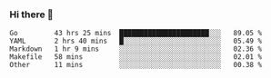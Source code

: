 ### Hi there 👋

<!--
**yeya24/yeya24** is a ✨ _special_ ✨ repository because its `README.md` (this file) appears on your GitHub profile.

Here are some ideas to get you started:

- 🔭 I’m currently working on ...
- 🌱 I’m currently learning ...
- 👯 I’m looking to collaborate on ...
- 🤔 I’m looking for help with ...
- 💬 Ask me about ...
- 📫 How to reach me: ...
- 😄 Pronouns: ...
- ⚡ Fun fact: ...
-->

<!--START_SECTION:waka-->
```text
Go         43 hrs 25 mins  ██████████████████████░░░   89.05 % 
YAML       2 hrs 40 mins   █░░░░░░░░░░░░░░░░░░░░░░░░   05.49 % 
Markdown   1 hr 9 mins     ░░░░░░░░░░░░░░░░░░░░░░░░░   02.36 % 
Makefile   58 mins         ░░░░░░░░░░░░░░░░░░░░░░░░░   02.01 % 
Other      11 mins         ░░░░░░░░░░░░░░░░░░░░░░░░░   00.38 %
```
<!--END_SECTION:waka-->
